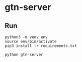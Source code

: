 # gtn-server

## Run

    python3 -m venv env
    source env/bin/activate
    pip3 install -r requirements.txt

    python gtn-server
